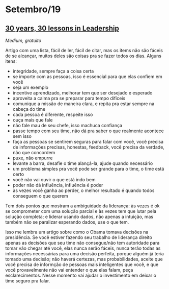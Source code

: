 # Setembro/19

## [30 years, 30 lessons in Leadership](https://medium.com/@dangreene_37926/30-years-30-lessons-in-leadership-ec7e1ace00c7)

_Medium, gratuito_

Artigo com uma lista, fácil de ler, fácil de citar, mas os items não são fáceis de se alcançar, muitos deles são coisas pra se fazer todos os dias. Alguns itens:

* integridade, sempre faça a coisa certa
* se importe com as pessoas, isso é essencial para que elas confiem em você
* seja um exemplo
* incentive aprendizado, melhorar tem que ser desejado e esperado
* aproveita a calma pra se preparar para tempo difíceis
* comunique a missão de maneira clara, e repita pra estar sempre na cabeça do time
* cada pessoa é diferente, respeite isso
* ouça mais que fale
* não fale mau de seu chefe, isso machuca confiança
* passe tempo com seu time, não dá pra saber o que realmente acontece sem isso
* faça as pessoas se sentirem seguras para falar com você, você precisa de informações precisas, honestas, feedback, você precisa da verdade, não que concordem
* puxe, não empurre
* levante a barra, desafie o time alançá-la, ajude quando necessário
* um problema simples pra você pode ser grande para o time, o time está certo
* você não vai ouvir o que está indo bem
* poder não dá influência, influência é poder
* às vezes você ganha ao perder, o melhor resultado é quando todos conseguem o que querem

Tem dois pontos que mostram a ambiguidade da liderança: às vezes é ok se comprometer com uma solução parcial e às vezes tem que lutar pela solução completa; e liderar usando dados, não apenas a intuição, mas também não se paralizar esperando dados, use o que tem.

Isso me lembra um artigo sobre como o Obama tomava decisões na presidência. Se você estiver fazendo seu trabalho de liderança direito apenas as decisões que seu time não consegue/não tem autoridade para tomar vão chegar até você, elas nunca serão fáceis, nunca terão todas as informações necessárias para uma decisão perfeita, porque alguém já teria tomado uma decisão; não haverá certezas, mas probabilidades, aceite que você precisa de informção de pessoas mais inteligentes que você, e que você provavelmente não vai entender o que elas falam, peça esclarecimentos. Nesse momento vai ajudar o investimento em deixar o time seguro pra falar.

